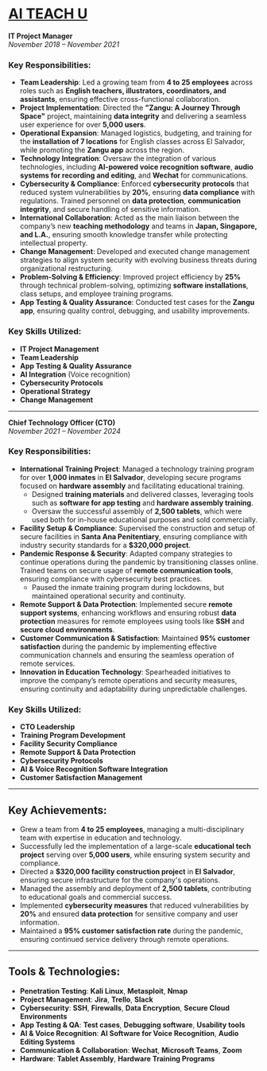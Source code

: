 # [AI TEACH U](https://aiteachu.com/)

**IT Project Manager**  
*November 2018 – November 2021*  

### Key Responsibilities:
- **Team Leadership**: Led a growing team from **4 to 25 employees** across roles such as **English teachers, illustrators, coordinators, and assistants**, ensuring effective cross-functional collaboration.  
- **Project Implementation**: Directed the **"Zangu: A Journey Through Space"** project, maintaining **data integrity** and delivering a seamless user experience for over **5,000 users**.  
- **Operational Expansion**: Managed logistics, budgeting, and training for the **installation of 7 locations** for English classes across El Salvador, while promoting the **Zangu app** across the region.  
- **Technology Integration**: Oversaw the integration of various technologies, including **AI-powered voice recognition software**, **audio systems for recording and editing**, and **Wechat** for communications.  
- **Cybersecurity & Compliance**: Enforced **cybersecurity protocols** that reduced system vulnerabilities by **20%**, ensuring **data compliance** with regulations. Trained personnel on **data protection**, **communication integrity**, and secure handling of sensitive information.  
- **International Collaboration**: Acted as the main liaison between the company’s new **teaching methodology** and teams in **Japan, Singapore, and L.A.**, ensuring smooth knowledge transfer while protecting intellectual property.  
- **Change Management**: Developed and executed change management strategies to align system security with evolving business threats during organizational restructuring.  
- **Problem-Solving & Efficiency**: Improved project efficiency by **25%** through technical problem-solving, optimizing **software installations**, class setups, and employee training programs.  
- **App Testing & Quality Assurance**: Conducted test cases for the **Zangu app**, ensuring quality control, debugging, and usability improvements.

### Key Skills Utilized:
- **IT Project Management**  
- **Team Leadership**  
- **App Testing & Quality Assurance**  
- **AI Integration** (Voice recognition)  
- **Cybersecurity Protocols**  
- **Operational Strategy**  
- **Change Management**  

---

**Chief Technology Officer (CTO)**  
*November 2021 – November 2024*  

### Key Responsibilities:
- **International Training Project**: Managed a technology training program for over **1,000 inmates** in **El Salvador**, developing secure programs focused on **hardware assembly** and facilitating educational training.  
    - Designed **training materials** and delivered classes, leveraging tools such as **software for app testing** and **hardware assembly training**.  
    - Oversaw the successful assembly of **2,500 tablets**, which were used both for in-house educational purposes and sold commercially.  
- **Facility Setup & Compliance**: Supervised the construction and setup of secure facilities in **Santa Ana Penitentiary**, ensuring compliance with industry security standards for a **$320,000 project**.  
- **Pandemic Response & Security**: Adapted company strategies to continue operations during the pandemic by transitioning classes online. Trained teams on secure usage of **remote communication tools**, ensuring compliance with cybersecurity best practices.  
    - Paused the inmate training program during lockdowns, but maintained operational security and continuity.  
- **Remote Support & Data Protection**: Implemented secure **remote support systems**, enhancing workflows and ensuring robust **data protection** measures for remote employees using tools like **SSH** and **secure cloud environments**.  
- **Customer Communication & Satisfaction**: Maintained **95% customer satisfaction** during the pandemic by implementing effective communication channels and ensuring the seamless operation of remote services.  
- **Innovation in Education Technology**: Spearheaded initiatives to improve the company’s remote operations and security measures, ensuring continuity and adaptability during unpredictable challenges.

### Key Skills Utilized:
- **CTO Leadership**  
- **Training Program Development**  
- **Facility Security Compliance**  
- **Remote Support & Data Protection**  
- **Cybersecurity Protocols**  
- **AI & Voice Recognition Software Integration**  
- **Customer Satisfaction Management**  

---

## Key Achievements:
- Grew a team from **4 to 25 employees**, managing a multi-disciplinary team with expertise in education and technology.  
- Successfully led the implementation of a large-scale **educational tech project** serving over **5,000 users**, while ensuring system security and compliance.  
- Directed a **$320,000 facility construction project** in **El Salvador**, ensuring secure infrastructure for the company's operations.  
- Managed the assembly and deployment of **2,500 tablets**, contributing to educational goals and commercial success.  
- Implemented **cybersecurity measures** that reduced vulnerabilities by **20%** and ensured **data protection** for sensitive company and user information.  
- Maintained a **95% customer satisfaction rate** during the pandemic, ensuring continued service delivery through remote operations.

---

## Tools & Technologies:
- **Penetration Testing**: **Kali Linux**, **Metasploit**, **Nmap**  
- **Project Management**: **Jira**, **Trello**, **Slack**  
- **Cybersecurity**: **SSH**, **Firewalls**, **Data Encryption**, **Secure Cloud Environments**  
- **App Testing & QA**: **Test cases**, **Debugging software**, **Usability tools**  
- **AI & Voice Recognition**: **AI Software for Voice Recognition**, **Audio Editing Systems**  
- **Communication & Collaboration**: **Wechat**, **Microsoft Teams**, **Zoom**  
- **Hardware**: **Tablet Assembly**, **Hardware Training Programs**  
